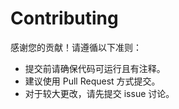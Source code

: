 # Contributing

感谢您的贡献！请遵循以下准则：

- 提交前请确保代码可运行且有注释。
- 建议使用 Pull Request 方式提交。
- 对于较大更改，请先提交 issue 讨论。

